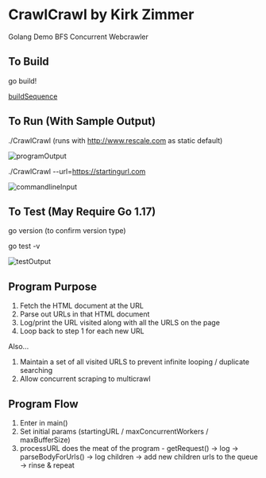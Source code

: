 # CrawlCrawl by Kirk Zimmer
Golang Demo BFS Concurrent Webcrawler

## To Build
go build!

[buildSequence](https://user-images.githubusercontent.com/8118229/137076378-8fc095b7-c6f3-4bbf-98db-c9883fe6c900.png)


## To Run (With Sample Output)

./CrawlCrawl (runs with http://www.rescale.com as static default)

![programOutput](https://user-images.githubusercontent.com/8118229/137066075-d2e8def1-0fb0-4ef6-b7b8-21a06142881e.png)

./CrawlCrawl --url=https://startingurl.com

![commandlineInput](https://user-images.githubusercontent.com/8118229/137076048-37c6c44e-ab68-486e-ae17-a666b8aca594.png)

## To Test (May Require Go 1.17)

go version (to confirm version type)

go test -v

![testOutput](https://user-images.githubusercontent.com/8118229/137066074-9d1e1525-441d-4206-8cae-b81649bbdeff.png)

## Program Purpose

1. Fetch the HTML document at the URL
2. Parse out URLs in that HTML document
3. Log/print the URL visited along with all the URLS on the page
4. Loop back to step 1 for each new URL

Also...

1. Maintain a set of all visited URLS to prevent infinite looping / duplicate searching
2. Allow concurrent scraping to multicrawl

## Program Flow

1. Enter in main()
2. Set initial params (startingURL / maxConcurrentWorkers / maxBufferSize)
3. processURL does the meat of the program - getRequest() -> log -> parseBodyForUrls() -> log children -> add new children urls to the queue -> rinse & repeat

